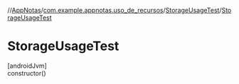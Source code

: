 //[AppNotas](../../../index.md)/[com.example.appnotas.uso_de_recursos](../index.md)/[StorageUsageTest](index.md)/[StorageUsageTest](-storage-usage-test.md)

# StorageUsageTest

[androidJvm]\
constructor()
